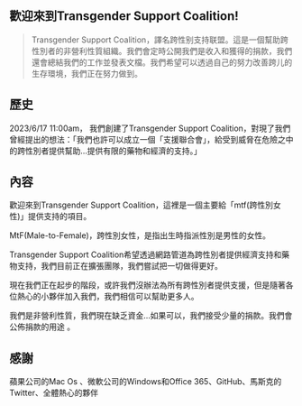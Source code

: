 ## 歡迎來到Transgender Support Coalition!
> Transgender Support Coalition，譯名跨性别支持联盟。這是一個幫助跨性別者的非營利性質組織。我們會定時公開我們是收入和獲得的捐款，我們還會總結我們的工作並發表文檔。我們希望可以透過自己的努力改善跨儿的生存環境，我們正在努力做到。

## 歷史
2023/6/17 11:00am， 我們創建了Transgender Support Coalition，對現了我們曾經提出的想法：「我們也許可以成立一個「支援聯合會」，給受到威脅在危險之中的跨性別者提供幫助…提供有限的藥物和經濟的支持。」

## 內容

歡迎來到Transgender Support Coalition，這裡是一個主要給「mtf(跨性別女性)」提供支持的項目。

MtF(Male-to-Female)，跨性別女性，是指出生時指派性別是男性的女性。

Transgender Support Coalition希望透過網路管道為跨性別者提供經濟支持和藥物支持，我們目前正在擴張團隊，我們嘗試把一切做得更好。

現在我們正在起步的階段，或許我們沒辦法為所有跨性別者提供支援，但是隨著各位熱心的小夥伴加入我們，我們相信可以幫助更多人。

我們是非營利性質，我們現在缺乏資金...如果可以，我們接受少量的捐款。我們會公佈捐款的用途 。

## 感謝

蘋果公司的Mac Os 、微軟公司的Windows和Office 365、GitHub、馬斯克的Twitter、全體熱心的夥伴
